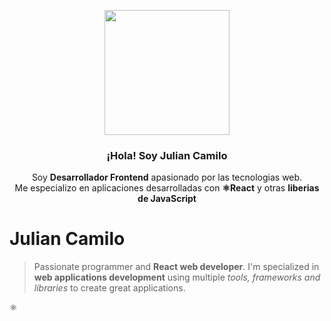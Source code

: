 <p align="center" width="300">
   <img align="center" width="200" src="https://avatars.githubusercontent.com/u/47187585?s=400&u=4093891962c1f82be116b6b93ea927a0424fa349&v=4" />
   <h3 align="center">¡Hola! Soy Julian Camilo</h3>
</p>

<p align="center">Soy <strong>Desarrollador Frontend</strong> apasionado por las tecnologias web.<br /> Me especializo en aplicaciones desarrolladas con <strong>⚛️React</strong> y  otras <strong>liberias de JavaScript</strong></p>

# Julian Camilo

> Passionate programmer and **React web developer**. I'm specialized in **web applications development** using multiple _tools, frameworks and libraries_ to create great applications.


<i class="fab fa-github"></i>


⚛️